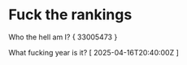 # Fuck the rankings

Who the hell am I?
{ 33005473 }

What fucking year is it?
[ 2025-04-16T20:40:00Z ]

